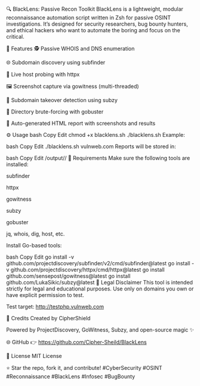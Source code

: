 🔍 BlackLens: Passive Recon Toolkit
BlackLens is a lightweight, modular reconnaissance automation script written in Zsh for passive OSINT investigations. It’s designed for security researchers, bug bounty hunters, and ethical hackers who want to automate the boring and focus on the critical.

🚀 Features
🕵️ Passive WHOIS and DNS enumeration

🌐 Subdomain discovery using subfinder

📡 Live host probing with httpx

🖼️ Screenshot capture via gowitness (multi-threaded)

🚩 Subdomain takeover detection using subzy

📂 Directory brute-forcing with gobuster

📄 Auto-generated HTML report with screenshots and results

⚙️ Usage
bash
Copy
Edit
chmod +x blacklens.sh
./blacklens.sh <domain>
Example:

bash
Copy
Edit
./blacklens.sh vulnweb.com
Reports will be stored in:

bash
Copy
Edit
/output/<domain>/
🧰 Requirements
Make sure the following tools are installed:

subfinder

httpx

gowitness

subzy

gobuster

jq, whois, dig, host, etc.

Install Go-based tools:

bash
Copy
Edit
go install -v github.com/projectdiscovery/subfinder/v2/cmd/subfinder@latest
go install -v github.com/projectdiscovery/httpx/cmd/httpx@latest
go install github.com/sensepost/gowitness@latest
go install github.com/LukaSikic/subzy@latest
📎 Legal Disclaimer
This tool is intended strictly for legal and educational purposes.
Use only on domains you own or have explicit permission to test.

Test target:
http://testphp.vulnweb.com

🙌 Credits
Created by CipherShield

Powered by ProjectDiscovery, GoWitness, Subzy, and open-source magic ✨

🌐 GitHub
👉 https://github.com/Cipher-Sheild/BlackLens

📌 License
MIT License

⭐ Star the repo, fork it, and contribute!
#CyberSecurity #OSINT #Reconnaissance #BlackLens #Infosec #BugBounty
